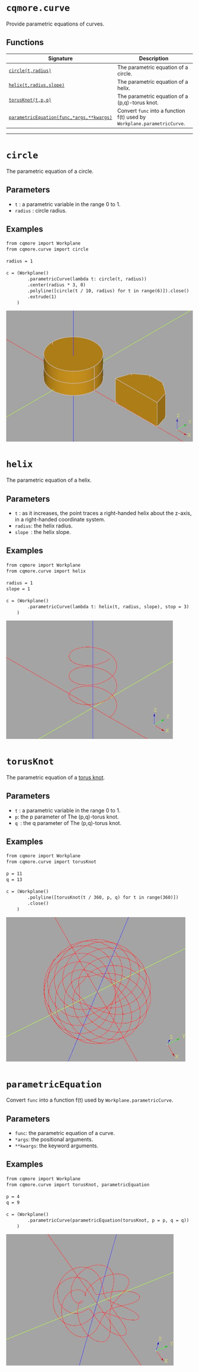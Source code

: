 # `cqmore.curve`

Provide parametric equations of curves.

## Functions

 Signature | Description
--|--
[`circle(t,radius)`](curve.md#circle) | The parametric equation of a circle. 
[`helix(t,radius,slope)`](curve.md#helix) | The parametric equation of a helix.
[`torusKnot(t,p,q)`](curve.md#torusKnot) | The parametric equation of a (p,q)-torus knot.
[`parametricEquation(func,*args,**kwargs)`](curve.md#parametricEquation) | Convert `func` into a function f(t) used by `Workplane.parametricCurve`.

----

# `circle`

The parametric equation of a circle. 

## Parameters

- `t` : a parametric variable in the range 0 to 1.
- `radius` : circle radius. 

## Examples 

    from cqmore import Workplane
    from cqmore.curve import circle

    radius = 1

    c = (Workplane()
            .parametricCurve(lambda t: circle(t, radius))
            .center(radius * 3, 0)
            .polyline([circle(t / 10, radius) for t in range(6)]).close()
            .extrude(1)
        )

![circle](images/curve_circle.JPG)

# `helix`

The parametric equation of a helix.

## Parameters

- `t` : as it increases, the point traces a right-handed helix about the z-axis, in a right-handed coordinate system.
- `radius`: the helix radius. 
- `slope `: the helix slope. 

## Examples 

    from cqmore import Workplane
    from cqmore.curve import helix

    radius = 1
    slope = 1

    c = (Workplane()
            .parametricCurve(lambda t: helix(t, radius, slope), stop = 3)
        )

![helix](images/curve_helix.JPG)

# `torusKnot`

The parametric equation of a [torus knot](https://en.wikipedia.org/wiki/Torus_knot).

## Parameters

- `t` : a parametric variable in the range 0 to 1.
- `p`: the p parameter of The (p,q)-torus knot.
- `q `: the q parameter of The (p,q)-torus knot.

## Examples 

    from cqmore import Workplane
    from cqmore.curve import torusKnot

    p = 11
    q = 13

    c = (Workplane()
            .polyline([torusKnot(t / 360, p, q) for t in range(360)])
            .close()
        )

![torusKnot](images/curve_torusKnot.JPG)

# `parametricEquation`

Convert `func` into a function f(t) used by `Workplane.parametricCurve`.

## Parameters

- `func`: the parametric equation of a curve.
- `*args`: the positional arguments.
- `**kwargs`: the keyword arguments.

## Examples 

    from cqmore import Workplane
    from cqmore.curve import torusKnot, parametricEquation

    p = 4
    q = 9

    c = (Workplane()
            .parametricCurve(parametricEquation(torusKnot, p = p, q = q))
        )

![parametricEquation](images/curve_parametricEquation.JPG)